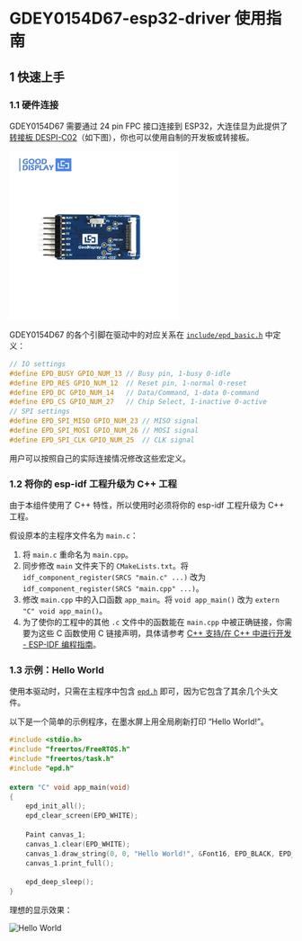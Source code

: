 # GDEY0154D67-esp32-driver 使用指南

## 1 快速上手

### 1.1 硬件连接

GDEY0154D67 需要通过 24 pin FPC 接口连接到 ESP32，大连佳显为此提供了[转接板 DESPI-C02](https://item.taobao.com/item.htm?id=582446457306)（如下图），你也可以使用自制的开发板或转接板。

<img src="./images/DESPI-C02.webp" width="300" alt="DESPI-C02">

GDEY0154D67 的各个引脚在驱动中的对应关系在 [`include/epd_basic.h`](../include/epd_basic.h) 中定义：

```c
// IO settings
#define EPD_BUSY GPIO_NUM_13 // Busy pin, 1-busy 0-idle
#define EPD_RES GPIO_NUM_12  // Reset pin, 1-normal 0-reset
#define EPD_DC GPIO_NUM_14   // Data/Command, 1-data 0-command
#define EPD_CS GPIO_NUM_27   // Chip Select, 1-inactive 0-active
// SPI settings
#define EPD_SPI_MISO GPIO_NUM_23 // MISO signal
#define EPD_SPI_MOSI GPIO_NUM_26 // MOSI signal
#define EPD_SPI_CLK GPIO_NUM_25  // CLK signal
```

用户可以按照自己的实际连接情况修改这些宏定义。

### 1.2 将你的 esp-idf 工程升级为 C++ 工程

由于本组件使用了 C++ 特性，所以使用时必须将你的 esp-idf 工程升级为 C++ 工程。

假设原本的主程序文件名为 `main.c`：
1. 将 `main.c` 重命名为 `main.cpp`。
2. 同步修改 `main` 文件夹下的 `CMakeLists.txt`。将 `idf_component_register(SRCS "main.c" ...)` 改为 `idf_component_register(SRCS "main.cpp" ...)`。
3. 修改 `main.cpp` 中的入口函数 `app_main`。将 `void app_main()` 改为 `extern "C" void app_main()`。
4. 为了使你的工程中的其他 `.c` 文件中的函数能在 `main.cpp` 中被正确链接，你需要为这些 C 函数使用 C 链接声明，具体请参考 [C++ 支持/在 C++ 中进行开发 - ESP-IDF 编程指南](https://docs.espressif.com/projects/esp-idf/zh-CN/latest/esp32/api-guides/cplusplus.html#id6)。

### 1.3 示例：Hello World

使用本驱动时，只需在主程序中包含 [`epd.h`](../include/epd.h) 即可，因为它包含了其余几个头文件。

以下是一个简单的示例程序，在墨水屏上用全局刷新打印 “Hello World!”。

```c
#include <stdio.h>
#include "freertos/FreeRTOS.h"
#include "freertos/task.h"
#include "epd.h"

extern "C" void app_main(void)
{
    epd_init_all();
    epd_clear_screen(EPD_WHITE);

    Paint canvas_1;
    canvas_1.clear(EPD_WHITE);
    canvas_1.draw_string(0, 0, "Hello World!", &Font16, EPD_BLACK, EPD_WHITE);
    canvas_1.print_full();
    
    epd_deep_sleep();
}
```

理想的显示效果：

<img src="./images/eg-HelloWorld.gif" width="400" alt="Hello World">

